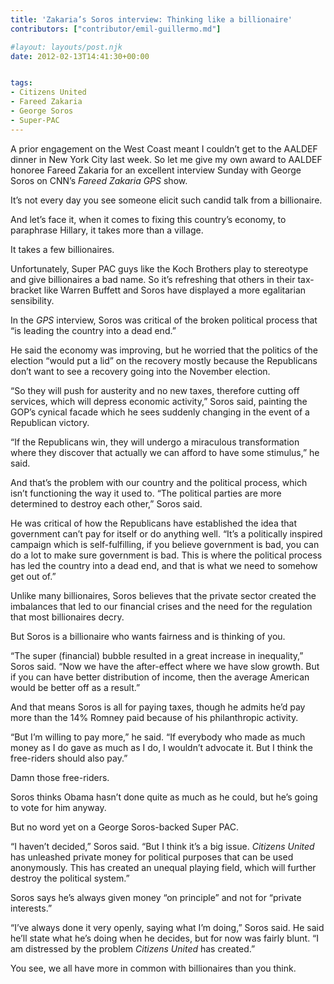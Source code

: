 ```yaml
---
title: 'Zakaria’s Soros interview: Thinking like a billionaire'
contributors: ["contributor/emil-guillermo.md"]

#layout: layouts/post.njk
date: 2012-02-13T14:41:30+00:00


tags:
- Citizens United
- Fareed Zakaria
- George Soros
- Super-PAC
---
```


A prior engagement on the West Coast meant I couldn’t get to the AALDEF dinner in New York City last week. So let me give my own award to AALDEF honoree Fareed Zakaria for an excellent interview Sunday with George Soros on CNN’s _Fareed Zakaria GPS_ show.

It’s not every day you see someone elicit such candid talk from a billionaire.

And let’s face it, when it comes to fixing this country’s economy, to paraphrase Hillary, it takes more than a village.

It takes a few billionaires.

Unfortunately, Super PAC guys like the Koch Brothers play to stereotype and give billionaires a bad name. So it’s refreshing that others in their tax-bracket like Warren Buffett and Soros have displayed a more egalitarian sensibility.

In the _GPS_ interview, Soros was critical of the broken political process that “is leading the country into a dead end.”

He said the economy was improving, but he worried that the politics of the election “would put a lid” on the recovery mostly because the Republicans don’t want to see a recovery going into the November election.

“So they will push for austerity and no new taxes, therefore cutting off services, which will depress economic activity,” Soros said, painting the GOP’s cynical facade which he sees suddenly changing in the event of a Republican victory.

“If the Republicans win, they will undergo a miraculous transformation where they discover that actually we can afford to have some stimulus,” he said.

And that’s the problem with our country and the political process, which isn’t functioning the way it used to. “The political parties are more determined to destroy each other,” Soros said.

He was critical of how the Republicans have established the idea that government can’t pay for itself or do anything well. “It’s a politically inspired campaign which is self-fulfilling, if you believe government is bad, you can do a lot to make sure government is bad. This is where the political process has led the country into a dead end, and that is what we need to somehow get out of.”

Unlike many billionaires, Soros believes that the private sector created the imbalances that led to our financial crises and the need for the regulation that most billionaires decry.

But Soros is a billionaire who wants fairness and is thinking of you.

“The super (financial) bubble resulted in a great increase in inequality,” Soros said. “Now we have the after-effect where we have slow growth. But if you can have better distribution of income, then the average American would be better off as a result.”

And that means Soros is all for paying taxes, though he admits he’d pay more than the 14% Romney paid because of his philanthropic activity.

“But I’m willing to pay more,” he said. “If everybody who made as much money as I do gave as much as I do, I wouldn’t advocate it. But I think the free-riders should also pay.”

Damn those free-riders.

Soros thinks Obama hasn’t done quite as much as he could, but he’s going to vote for him anyway.

But no word yet on a George Soros-backed Super PAC.

“I haven’t decided,” Soros said. “But I think it’s a big issue. _Citizens United_ has unleashed private money for political purposes that can be used anonymously. This has created an unequal playing field, which will further destroy the political system.”

Soros says he’s always given money “on principle” and not for “private interests.”

“I’ve always done it very openly, saying what I’m doing,” Soros said. He said he’ll state what he’s doing when he decides, but for now was fairly blunt. “I am distressed by the problem _Citizens United_ has created.”

You see, we all have more in common with billionaires than you think.
